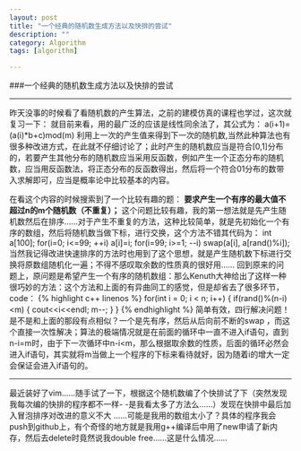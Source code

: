 ```yaml
---
layout: post
title: "一个经典的随机数生成方法以及快排的尝试"
description: ""
category: Algorithm
tags: [algorithm]

---
```



###一个经典的随机数生成方法以及快排的尝试

------------------

昨天没事的时候看了看随机数的产生算法，之前的建模仿真的课程也学过，这次就复习一下：
就目前来看，用的最广泛的应该是线性同余法了，其公式为：
                                a(i+1)=(a(i)*b+c)mod(m)
利用上一次的产生值来得到下一次的随机数,当然此种算法也有很多种改进方式，在此就不仔细讨论了；此时产生的随机数应当是符合[0,1]分布的，若要产生其他分布的随机数应当采用反函数，例如产生一个正态分布的随机数，应当用反函数法，将正态分布的反函数得出，然后将一个符合01分布的数带入求解即可，应当是概率论中比较基本的内容。

在看这个内容的时候搜索到了一个比较有趣的题：
**要求产生一个有序的最大值不超过n的m个随机数（不重复）；**
这个问题比较有趣，我的第一想法就是先产生随机数然后在排序……对于产生不重复的方法，这种比较简单，就是先初始化一个有序的数组，然后将随机数当做下标，进行交换，这个方法不错其代码为：
int a[100];
for(i=0; i<=99; ++i) a[i]=i;
for(i=99; i>=1; --i) swap(a[i], a[rand()%i]);
当然我记得改进快速排序的方法时也用到了这个思想，就是产生随机数下标进行交换将原数组随机化一遍；不得不感叹取余数的性质真的很好用……
回到原来的问题上，原问题是希望产生一个有序的随机数组：那么Kenuth大神给出了这样一种很巧妙的方法：这个方法和上面的有异曲同工的感觉，但是却省去了很多环节，code：
{% highlight c++ linenos %}
for(int i = 0; i < n; i++)
{
    if(rand()%(n-i)<m)
    {
        cout<<i<<endl;
        m--;
    }
}
{% endhighlight %}
简单有效，四行解决问题！是不是和上面的那段有点相似？一个是先有序，然后从后向前不断的swap
，而这个直接一次性解决；算法的极端情况就是在前面的循环中一直不进入if语句，直到n-i=m时，由于下一次循环中n-i<m，那么根据取余数的性质，后面的循环必然会进入if语句，其实就将m当做上一个程序的下标来看待就好，因为随着i的增大一定会保证会进入if语句的。


-------
最近装好了vim……随手试了一下，根据这个随机数编了个快排试了下（突然发现我每次编的快排的程序都不一样- -是我看太多了方法么……）发现在快排中最后加入冒泡排序对改进的意义不大 ……可能是我用的数组太小了？具体的程序我会push到github上，有个奇怪的地方就是我用g++编译后中用了new申请了新内存，然后去delete时竟然说我double free……这是什么情况……